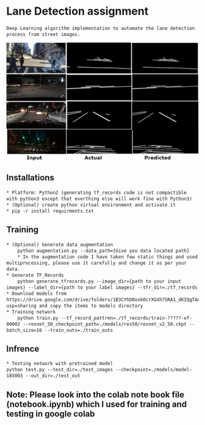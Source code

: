# Lane Detection assignment
	Deep Learning algorithm implementation to automate the lane detection process from street images.

![Teaser Image](https://github.com/chandra411/Lane-Detection/blob/master/models/out.jpg)

## Installations
	* Platform: Python2 (generating tf_records code is not compactible with python3 except that everthing else will work fine with Python3)
	* (Optional) create python virtual environment and activate it
	* pip -r install requirments.txt

## Training 
	* (Optional) Generate data augmentation 
		python augmentation.py --data_path={Give you data located path}
		* In the augmentation code I have taken few static things and used multiprocessing, please use it carefully and change it as per your data.
	* Generate TF_Records 
		python generate_tfrecords.py --image_dir={path to your input images} --label_dir={path to your label images} --tfr_dir=./tf_records
	* Download models from https://drive.google.com/drive/folders/1B3CYhD0oxkOcrXGXh7SRA1_dKIQgTAon?usp=sharing and copy the items to models directory
	* Training network
		python train.py --tf_record_pattren=./tf_records/train-?????-of-00002 --resnet_50_checkpoint_path=./models/res50/resnet_v2_50.ckpt --batch_size=16 --train_outs=./train_outs

## Infrence
	* Testing network with pretrained model
	python test.py --test_dir=./test_images --checkpoint=./models/model-185003 --out_dir=./test_out

## Note: Please look into the colab note book file (notebook.ipynb) which I used for training and testing in google colab



